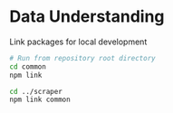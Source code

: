 # Data Understanding

Link packages for local development
```bash
# Run from repository root directory
cd common
npm link

cd ../scraper
npm link common
```